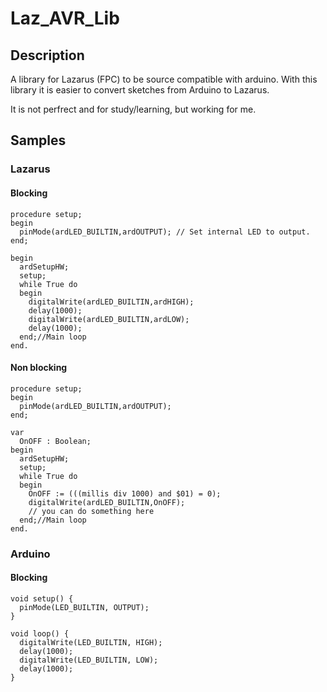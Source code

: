# Laz_AVR_Lib

## Description
A library for Lazarus (FPC) to be source compatible with arduino. With this library it is easier to convert sketches from Arduino to Lazarus.

It is not perfrect and for study/learning, but working for me.

## Samples

### Lazarus
#### Blocking
    procedure setup;
    begin
      pinMode(ardLED_BUILTIN,ardOUTPUT); // Set internal LED to output.
    end;
    
    begin
	  ardSetupHW;
      setup;
      while True do
      begin
        digitalWrite(ardLED_BUILTIN,ardHIGH); 
        delay(1000);
        digitalWrite(ardLED_BUILTIN,ardLOW);
        delay(1000);
      end;//Main loop
    end.
  
  #### Non blocking
    procedure setup;
    begin
      pinMode(ardLED_BUILTIN,ardOUTPUT);
    end;
    
    var
      OnOFF : Boolean;
    begin
	  ardSetupHW;
      setup;
      while True do
      begin
        OnOFF := (((millis div 1000) and $01) = 0);
        digitalWrite(ardLED_BUILTIN,OnOFF);
        // you can do something here
      end;//Main loop
    end.

  
  
  ### Arduino
  #### Blocking
    void setup() {
      pinMode(LED_BUILTIN, OUTPUT);
    }
    
    void loop() {
      digitalWrite(LED_BUILTIN, HIGH);   
      delay(1000);                       
      digitalWrite(LED_BUILTIN, LOW);   
      delay(1000);                       
    }


